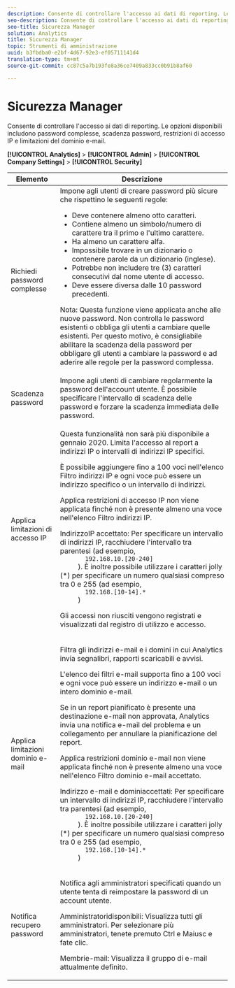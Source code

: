 ```yaml
---
description: Consente di controllare l'accesso ai dati di reporting. Le opzioni disponibili includono password complesse, scadenza password, restrizioni di accesso IP e limitazioni del dominio e-mail.
seo-description: Consente di controllare l'accesso ai dati di reporting. Le opzioni disponibili includono password complesse, scadenza password, restrizioni di accesso IP e limitazioni del dominio e-mail.
seo-title: Sicurezza Manager
solution: Analytics
title: Sicurezza Manager
topic: Strumenti di amministrazione
uuid: b3fbdba0-e2bf-4d67-92e3-ef05711141d4
translation-type: tm+mt
source-git-commit: cc87c5a7b193fe8a36ce7409a833cc0b91b8af60

---
```



# Sicurezza Manager

Consente di controllare l'accesso ai dati di reporting. Le opzioni disponibili includono password complesse, scadenza password, restrizioni di accesso IP e limitazioni del dominio e-mail.

**[!UICONTROL Analytics]** &gt; **[!UICONTROL Admin]** &gt; **[!UICONTROL Company Settings]** &gt; **[!UICONTROL Security]**

<table id="table_F1AD9DE5094A4FC2B9DA8D01198F944B"> 
 <thead> 
  <tr> 
   <th colname="col1" class="entry"> Elemento </th> 
   <th colname="col2" class="entry"> Descrizione </th> 
  </tr> 
 </thead>
 <tbody> 
  <tr> 
   <td colname="col1"> <span class="wintitle"> Richiedi password complesse </span> </td> 
   <td colname="col2">Impone agli utenti di creare password più sicure che rispettino le seguenti regole: 
    <ul id="ul_100CC57EB4374DAA87B2074BA8B46F26"> 
     <li id="li_4D9102C361044FADBC14402A8398F2F3">Deve contenere almeno otto caratteri. </li> 
     <li id="li_AFE9568C14894E93BFDFDC84DCD2838D">Contiene almeno un simbolo/numero di carattere tra il primo e l'ultimo carattere. </li> 
     <li id="li_ECA05BEF7BFD4430B09D4A953B41D2A6">Ha almeno un carattere alfa. </li> 
     <li id="li_6928045588E94E28851BB15991C8D51E">Impossibile trovare in un dizionario o contenere parole da un dizionario (inglese). </li> 
     <li id="li_C3DD4608CA6F43E4B1E4FCFC6D116371">Potrebbe non includere tre (3) caratteri consecutivi dal nome utente di accesso. </li> 
     <li id="li_687838CA01B94EE29EF4C09F485C5537">Deve essere diversa dalle 10 password precedenti. </li> 
    </ul> <p>Nota:  Questa funzione viene applicata anche alle nuove password. Non controlla le password esistenti o obbliga gli utenti a cambiare quelle esistenti. Per questo motivo, è consigliabile abilitare la scadenza della password per obbligare gli utenti a cambiare la password e ad aderire alle regole per la password complessa. </p> </td> 
  </tr> 
  <tr> 
   <td colname="col1"> <span class="wintitle"> Scadenza password</span> </td> 
   <td colname="col2"> Impone agli utenti di cambiare regolarmente la password dell'account utente. È possibile specificare l'intervallo di scadenza delle password e forzare la scadenza immediata delle password. </td> 
  </tr> 
  <tr> 
   <td colname="col1"> <span class="wintitle"> Applica limitazioni di accesso IP</span> </td> 
   <td colname="col2"> <p>Questa funzionalità non sarà più disponibile a gennaio 2020. Limita l'accesso al report a indirizzi IP o intervalli di indirizzi IP specifici. </p> <p>È possibile aggiungere fino a 100 voci nell'elenco Filtro indirizzi IP e ogni voce può essere un indirizzo specifico o un intervallo di indirizzi. </p> <p> <span class="wintitle"> Applica restrizioni</span> di accesso IP non viene applicata finché non è presente almeno una voce nell'elenco Filtro indirizzi IP. </p> <p> <span class="uicontrol"> Indirizzo</span>IP accettato: Per specificare un intervallo di indirizzi IP, racchiudere l'intervallo tra parentesi (ad esempio, <code>
       192.168.10.[20-240]
     </code>). È inoltre possibile utilizzare i caratteri jolly (*) per specificare un numero qualsiasi compreso tra 0 e 255 (ad esempio, <code>
       192.168.[10-14].*
     </code>) </p> <p>Gli accessi non riusciti vengono registrati e visualizzati dal registro <a href="../../admin/admin/logs.md#section_6FBAF92D9EA244809C45A78A2F0A7232" format="dita" scope="local"></a>di utilizzo e accesso. </p> </td> 
  </tr> 
  <tr> 
   <td colname="col1"> <span class="wintitle"> Applica limitazioni dominio e-mail</span> </td> 
   <td colname="col2"> <p>Filtra gli indirizzi e-mail e i domini in cui Analytics invia segnalibri, rapporti scaricabili e avvisi. </p> <p>L'elenco dei filtri e-mail supporta fino a 100 voci e ogni voce può essere un indirizzo e-mail o un intero dominio e-mail. </p> <p>Se in un report pianificato è presente una destinazione e-mail non approvata, Analytics invia una notifica e-mail del problema e un collegamento per annullare la pianificazione del report. </p> <p> <span class="wintitle"> Applica restrizioni</span> dominio e-mail non viene applicata finché non è presente almeno una voce nell'elenco Filtro <span class="wintitle"> dominio e-mail</span> accettato. </p> <p> <span class="uicontrol"> Indirizzo e-mail e domini</span>accettati: Per specificare un intervallo di indirizzi IP, racchiudere l'intervallo tra parentesi (ad esempio, <code>
       192.168.10.[20-240]
     </code>). È inoltre possibile utilizzare i caratteri jolly (*) per specificare un numero qualsiasi compreso tra 0 e 255 (ad esempio, <code>
       192.168.[10-14].*
     </code>) </p> </td> 
  </tr> 
  <tr> 
   <td colname="col1"> <span class="wintitle"> Notifica recupero password</span> </td> 
   <td colname="col2"> <p>Notifica agli amministratori specificati quando un utente tenta di reimpostare la password di un account utente. </p> <p> <span class="uicontrol"> Amministratori</span>disponibili: Visualizza tutti gli amministratori. Per selezionare più amministratori, tenete premuto Ctrl e Maiusc e fate clic. </p> <p> <span class="uicontrol"> Membri</span>e-mail: Visualizza il gruppo di e-mail attualmente definito. </p> </td> 
  </tr> 
 </tbody> 
</table>

